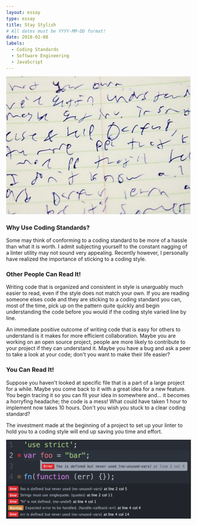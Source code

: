```yaml
---
layout: essay
type: essay
title: Stay Stylish
# All dates must be YYYY-MM-DD format!
date: 2018-02-08
labels:
  - Coding Standards
  - Software Engineering
  - JavaScript
---
```


<img class="ui small right floated rounded image" src="../images/badhandwriting.png">

### Why Use Coding Standards? ###
Some may think of conforming to a coding standard to be more of a hassle than what it is worth. I admit subjecting yourself to the constant nagging of a linter utility may not sound very appealing. Recently however, I personally have realized the importance of sticking to a coding style.

### Other People Can Read It! ###
Writing code that is organized and consistent in style is unarguably much easier to read, even if the style does not match your own. If you are reading someone elses code and they are sticking to a coding standard you can, most of the time, pick up on the pattern quite quickly and begin understanding the code before you would if the coding style varied line by line. 

An immediate positive outcome of writing code that is easy for others to understand is it makes for more efficient collaboration. Maybe you are working on an open source project, people are more likely to contribute to your project if they can understand it. Maybe you have a bug and ask a peer to take a look at your code; don't you want to make their life easier? 

### You Can Read It! ###
Suppose you haven't looked at specific file that is a part of a large project for a while. Maybe you come back to it with a great idea for a new feature. You begin tracing it so you can fit your idea in somewhere and... it becomes a horryfing headache; the code is a mess! What could have taken 1 hour to implement now takes 10 hours. Don't you wish you stuck to a clear coding standard? 

The investment made at the beginning of a project to set up your linter to hold you to a coding style will end up saving you time and effort. 


<img class="ui small left floated rounded image" src="../images/linter.png">



